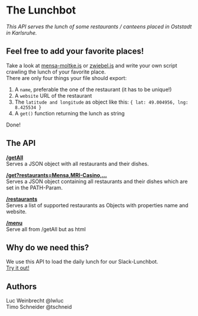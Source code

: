 The Lunchbot
============

*This API serves the lunch of some restaurants / canteens placed in Oststadt in Karlsruhe.*

## Feel free to add your favorite places!
Take a look at [mensa-moltke.js](src/lunch/restaurants/mensa-moltke.js) or [zwiebel.js](src/lunch/restaurants/zwiebel.js) and write your own script crawling the lunch of your favorite place.  
There are only four things your file should export:
1. A `name`, preferable the one of the restaurant (it has to be unique!)
2. A `website` URL of the restaurant 
3. The `latitude and longitude` as object like this: `{ lat: 49.004956, lng: 8.425534 }`  
4. A `get()` function returning the lunch as string

Done!


## The API
**<a href="http://ka-lunch.de/api/getAll" target="blank">/getAll</a>**  
Serves a JSON object with all restaurants and their dishes.

**<a href="http://ka-lunch.de/api/get?restaurants=Mensa,MRI-Casino" target="blank">/get?restaurants=Mensa,MRI-Casino,...</a>**  
Serves a JSON object containing all restaurants and their dishes which are set in the PATH-Param.

**<a href="http://ka-lunch.de/api/restaurants" target="blank">/restaurants</a>**  
Serves a list of supported restaurants as Objects with properties name and website.

**<a href="http://ka-lunch.de/api/menu" target="blank">/menu</a>**  
Serve all from /getAll but as html


## Why do we need this?
We use this API to load the daily lunch for our Slack-Lunchbot.  
[Try it out!](https://ka-lunch.de/)

## Authors
Luc Weinbrecht @lwluc  
Timo Schneider @tschneid
